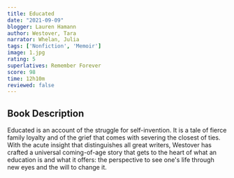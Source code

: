 ```yaml
---
title: Educated
date: "2021-09-09"
blogger: Lauren Hamann
author: Westover, Tara
narrator: Whelan, Julia
tags: ['Nonfiction', 'Memoir']
image: 1.jpg
rating: 5
superlatives: Remember Forever 
score: 98
time: 12h10m
reviewed: false
---
```




## Book Description

Educated is an account of the struggle for self-invention. It is a tale of fierce family loyalty and of the grief that comes with severing the closest of ties. With the acute insight that distinguishes all great writers, Westover has crafted a universal coming-of-age story that gets to the heart of what an education is and what it offers: the perspective to see one's life through new eyes and the will to change it.